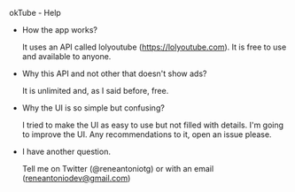 okTube - Help

- How the app works?

  It uses an API called lolyoutube (https://lolyoutube.com). It is free to use and available to anyone.
  
- Why this API and not other that doesn't show ads?

  It is unlimited and, as I said before, free. 
  
- Why the UI is so simple but confusing?

  I tried to make the UI as easy to use but not filled with details. I'm going to improve the UI. Any recommendations to it, open an issue please.
  
- I have another question.
  
  Tell me on Twitter (@reneantoniotg) or with an email (reneantoniodev@gmail.com)
